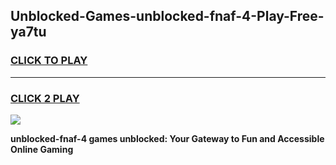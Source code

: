 
## Unblocked-Games-unblocked-fnaf-4-Play-Free-ya7tu
<h3>
<a href="https://premium76.site?title=unblocked-fnaf-4&ref=23A">CLICK TO PLAY</a></h3>
<hr>

<h3>
<a href="https://premium76.site?title=unblocked-fnaf-4&ref=23A">CLICK 2 PLAY</a>
  
</h3>

<a href="https://premium76.site?title=unblocked-fnaf-4&ref=23A"><img src="https://clearcache.store/games.png"></a>


**unblocked-fnaf-4 games unblocked: Your Gateway to Fun and Accessible Online Gaming**
